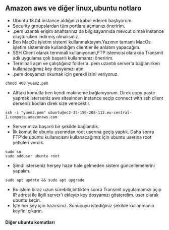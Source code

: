 ## Amazon aws ve diğer linux,ubuntu notlaro

- Ubuntu 18.04 instance aldığınızı kabul ederek başlıyorum.
- Security groupslardan tüm portlara açmanızı öneririm.
- .pem uzantılı erişim anahtarınız da bilgisayarınıda mevcut olmalı instance oluşturuken indirmiş olmalısınız.
- Ben MacOs işletim sistemi kullanmaktayım.Yazımın tamamı MacOs işletim sisteminde kullandığım clientler ile anlatım yapacağım.
- SSH Client olarak terminali kullanıyorum,FTP istemcisi olarakda Transmit adlı uygulama çok başarılı kullanmanızı öneririm.
- Terminali açın ve çalıştığınız folder'a .pem uzantılı server'a bağlanırken kullanacağımız key dosyamızı atın.
- .pem dosyamızı okumak için gerekli izini veriyoruz.
```
chmod 400 yuem2.pem
```
- Alttaki komutla ben kendi makineme bağlanıyorum. Direk copy paste yapmak isterseniz aws sitesinden instance seçip connect with ssh client derseniz kodları direk size verecektir.
```
ssh -i "yuem2.pem" ubuntu@ec2-35-156-208-112.eu-central-1.compute.amazonaws.com
```
- Serverımıza başarılı bir şekilde bağlandık.
- İlk komut ile ubuntu userından root userına geçiş yaptık. Daha sonra FTP'de ubuntu kullanıcısını kullanacağımız için ubuntu userına root yetkileri verdik.
```
sudo su
sudo adduser ubuntu root
```
- Şimdi isterseniz herşey hazır hale gelmeden sistem güncellemelerini yapalım.
```
sudo apt update && sudo apt upgrade
```
- Bu işlem biraz uzun sürebilir,bittikten sonra Transmit uygulamamızı açıp IP adresi ile ilgili server'ı ekleyip key dosyamızı gösterelim. user olarak ubuntu seçin.
- İşte her şey için hazırsınız. Sunucuyu istediğiniz şekilde kullanmanın keyfini çıkarın.

#### Diğer ubuntu komutları
```

```